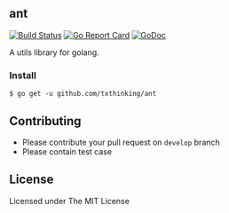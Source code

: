 ## ant
[![Build Status](https://travis-ci.org/txthinking/ant.svg?branch=master)](https://travis-ci.org/txthinking/ant)
[![Go Report Card](https://goreportcard.com/badge/github.com/txthinking/ant)](https://goreportcard.com/report/github.com/txthinking/ant)
[![GoDoc](https://godoc.org/github.com/txthinking/ant?status.svg)](https://godoc.org/github.com/txthinking/ant)

A utils library for golang.

### Install

```
$ go get -u github.com/txthinking/ant
```

Contributing
---

* Please contribute your pull request on `develop` branch
* Please contain test case

License
---

Licensed under The MIT License
